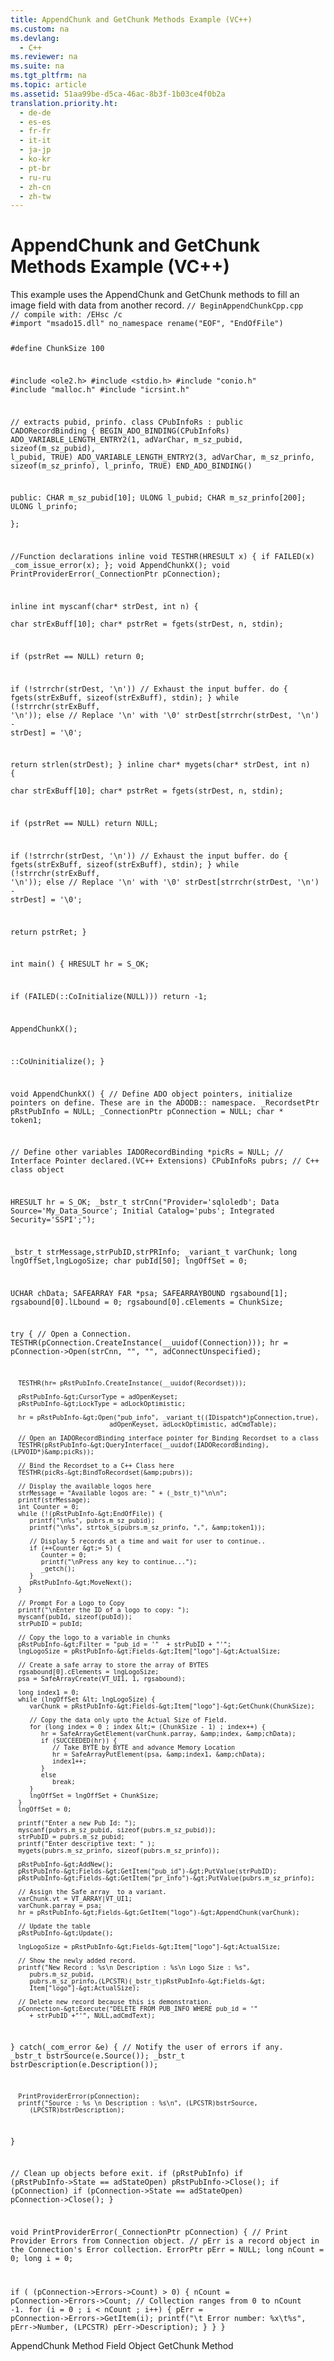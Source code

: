 ```yaml
---
title: AppendChunk and GetChunk Methods Example (VC++)
ms.custom: na
ms.devlang: 
  - C++
ms.reviewer: na
ms.suite: na
ms.tgt_pltfrm: na
ms.topic: article
ms.assetid: 51aa99be-d5ca-46ac-8b3f-1b03ce4f0b2a
translation.priority.ht: 
  - de-de
  - es-es
  - fr-fr
  - it-it
  - ja-jp
  - ko-kr
  - pt-br
  - ru-ru
  - zh-cn
  - zh-tw
---
```

# AppendChunk and GetChunk Methods Example (VC++)
<?xml version="1.0" encoding="utf-8"?>
<developerReferenceWithoutSyntaxDocument xmlns="http://ddue.schemas.microsoft.com/authoring/2003/5" xmlns:xlink="http://www.w3.org/1999/xlink" xmlns:xsi="http://www.w3.org/2001/XMLSchema-instance" xsi:schemaLocation="http://ddue.schemas.microsoft.com/authoring/2003/5 http://dduestorage.blob.core.windows.net/ddueschema/developer.xsd">
  <introduction>
    <para>This example uses the <legacyLink xlink:href="c648b5a8-d4f1-4d16-836e-3957feb03617">AppendChunk</legacyLink> and <legacyLink xlink:href="fc268e22-205b-44a3-9038-ffed51e23e10">GetChunk</legacyLink> methods to fill an image field with data from another record.</para>
    <code>// BeginAppendChunkCpp.cpp
// compile with: /EHsc /c
#import "msado15.dll" no_namespace rename("EOF", "EndOfFile")

#define ChunkSize 100

#include &lt;ole2.h&gt;
#include &lt;stdio.h&gt;
#include "conio.h"
#include "malloc.h"
#include "icrsint.h"

// extracts pubid, prinfo.
class CPubInfoRs : public CADORecordBinding {
   BEGIN_ADO_BINDING(CPubInfoRs)
   ADO_VARIABLE_LENGTH_ENTRY2(1, adVarChar, m_sz_pubid, sizeof(m_sz_pubid), l_pubid, TRUE)
   ADO_VARIABLE_LENGTH_ENTRY2(3, adVarChar, m_sz_prinfo, sizeof(m_sz_prinfo), l_prinfo, TRUE)
   END_ADO_BINDING()

public:
   CHAR m_sz_pubid[10];
   ULONG l_pubid;
   CHAR m_sz_prinfo[200];
   ULONG l_prinfo;    
};

//Function declarations
inline void TESTHR(HRESULT x) { if FAILED(x) _com_issue_error(x); };
void AppendChunkX();
void PrintProviderError(_ConnectionPtr pConnection);

inline int myscanf(char* strDest, int n) {    
   char strExBuff[10];
   char* pstrRet = fgets(strDest, n, stdin);

   if (pstrRet == NULL)
      return 0;

   if (!strrchr(strDest, '\n'))
      // Exhaust the input buffer.
      do {
         fgets(strExBuff, sizeof(strExBuff), stdin);
      } while (!strrchr(strExBuff, '\n'));
   else
      // Replace '\n' with '\0'
      strDest[strrchr(strDest, '\n') - strDest] = '\0';

   return strlen(strDest);
}
inline char* mygets(char* strDest, int n) {    
   char strExBuff[10];
   char* pstrRet = fgets(strDest, n, stdin);

   if (pstrRet == NULL)
      return NULL;

   if (!strrchr(strDest, '\n'))
      // Exhaust the input buffer.
      do {
         fgets(strExBuff, sizeof(strExBuff), stdin);
      } while (!strrchr(strExBuff, '\n'));
   else
      // Replace '\n' with '\0'
      strDest[strrchr(strDest, '\n') - strDest] = '\0';

   return pstrRet;
}

int main() {
   HRESULT  hr = S_OK;

   if (FAILED(::CoInitialize(NULL)))
      return -1;

   AppendChunkX();

   ::CoUninitialize();
}

void AppendChunkX() {
   // Define ADO object pointers, initialize pointers on define. These are in the ADODB::  namespace.
   _RecordsetPtr pRstPubInfo = NULL;
   _ConnectionPtr pConnection = NULL;
   char * token1;

   // Define other variables
   IADORecordBinding *picRs = NULL;   // Interface Pointer declared.(VC++ Extensions)
   CPubInfoRs pubrs;   // C++ class object   

   HRESULT hr = S_OK;
   _bstr_t strCnn("Provider='sqloledb'; Data Source='My_Data_Source'; Initial Catalog='pubs'; Integrated Security='SSPI';");

   _bstr_t strMessage,strPubID,strPRInfo;
   _variant_t varChunk;
   long lngOffSet,lngLogoSize;
   char pubId[50];
   lngOffSet = 0;

   UCHAR chData;
   SAFEARRAY FAR *psa;
   SAFEARRAYBOUND rgsabound[1];
   rgsabound[0].lLbound = 0;
   rgsabound[0].cElements = ChunkSize;

   try {
      // Open a Connection.
      TESTHR(pConnection.CreateInstance(__uuidof(Connection)));
      hr = pConnection-&gt;Open(strCnn, "", "", adConnectUnspecified);

      TESTHR(hr= pRstPubInfo.CreateInstance(__uuidof(Recordset)));  

      pRstPubInfo-&gt;CursorType = adOpenKeyset;
      pRstPubInfo-&gt;LockType = adLockOptimistic;

      hr = pRstPubInfo-&gt;Open("pub_info", _variant_t((IDispatch*)pConnection,true),
                              adOpenKeyset, adLockOptimistic, adCmdTable);

      // Open an IADORecordBinding interface pointer for Binding Recordset to a class    
      TESTHR(pRstPubInfo-&gt;QueryInterface(__uuidof(IADORecordBinding), (LPVOID*)&amp;picRs));

      // Bind the Recordset to a C++ Class here    
      TESTHR(picRs-&gt;BindToRecordset(&amp;pubrs));

      // Display the available logos here
      strMessage = "Available logos are: " + (_bstr_t)"\n\n";
      printf(strMessage);
      int Counter = 0;
      while (!(pRstPubInfo-&gt;EndOfFile)) { 
         printf("\n%s", pubrs.m_sz_pubid);
         printf("\n%s", strtok_s(pubrs.m_sz_prinfo, ",", &amp;token1));

         // Display 5 records at a time and wait for user to continue..
         if (++Counter &gt;= 5) {
            Counter = 0;
            printf("\nPress any key to continue...");
            _getch();
         }
         pRstPubInfo-&gt;MoveNext(); 
      }

      // Prompt For a Logo to Copy
      printf("\nEnter the ID of a logo to copy: ");
      myscanf(pubId, sizeof(pubId));
      strPubID = pubId;

      // Copy the logo to a variable in chunks
      pRstPubInfo-&gt;Filter = "pub_id = '"  + strPubID + "'";
      lngLogoSize = pRstPubInfo-&gt;Fields-&gt;Item["logo"]-&gt;ActualSize;

      // Create a safe array to store the array of BYTES  
      rgsabound[0].cElements = lngLogoSize;
      psa = SafeArrayCreate(VT_UI1, 1, rgsabound);

      long index1 = 0;
      while (lngOffSet &lt; lngLogoSize) {
         varChunk = pRstPubInfo-&gt;Fields-&gt;Item["logo"]-&gt;GetChunk(ChunkSize);

         // Copy the data only upto the Actual Size of Field.  
         for (long index = 0 ; index &lt;= (ChunkSize - 1) ; index++) {
            hr = SafeArrayGetElement(varChunk.parray, &amp;index, &amp;chData);
            if (SUCCEEDED(hr)) {
               // Take BYTE by BYTE and advance Memory Location
               hr = SafeArrayPutElement(psa, &amp;index1, &amp;chData); 
               index1++;
            }
            else
               break;
         }
         lngOffSet = lngOffSet + ChunkSize;
      }
      lngOffSet = 0;

      printf("Enter a new Pub Id: ");
      myscanf(pubrs.m_sz_pubid, sizeof(pubrs.m_sz_pubid));
      strPubID = pubrs.m_sz_pubid;
      printf("Enter descriptive text: " );
      mygets(pubrs.m_sz_prinfo, sizeof(pubrs.m_sz_prinfo));

      pRstPubInfo-&gt;AddNew();
      pRstPubInfo-&gt;Fields-&gt;GetItem("pub_id")-&gt;PutValue(strPubID);
      pRstPubInfo-&gt;Fields-&gt;GetItem("pr_info")-&gt;PutValue(pubrs.m_sz_prinfo);

      // Assign the Safe array  to a variant. 
      varChunk.vt = VT_ARRAY|VT_UI1;
      varChunk.parray = psa;
      hr = pRstPubInfo-&gt;Fields-&gt;GetItem("logo")-&gt;AppendChunk(varChunk); 

      // Update the table 
      pRstPubInfo-&gt;Update();

      lngLogoSize = pRstPubInfo-&gt;Fields-&gt;Item["logo"]-&gt;ActualSize;

      // Show the newly added record.
      printf("New Record : %s\n Description : %s\n Logo Size : %s",
         pubrs.m_sz_pubid,
         pubrs.m_sz_prinfo,(LPCSTR)(_bstr_t)pRstPubInfo-&gt;Fields-&gt;
         Item["logo"]-&gt;ActualSize);

      // Delete new record because this is demonstration.
      pConnection-&gt;Execute("DELETE FROM PUB_INFO WHERE pub_id = '"
         + strPubID +"'", NULL,adCmdText);
   }
   catch(_com_error &amp;e) {
      // Notify the user of errors if any.
      _bstr_t bstrSource(e.Source());
      _bstr_t bstrDescription(e.Description());

      PrintProviderError(pConnection);
      printf("Source : %s \n Description : %s\n", (LPCSTR)bstrSource,
         (LPCSTR)bstrDescription);
   }

   // Clean up objects before exit.
   if (pRstPubInfo)
      if (pRstPubInfo-&gt;State == adStateOpen)
         pRstPubInfo-&gt;Close();
   if (pConnection)
      if (pConnection-&gt;State == adStateOpen)
         pConnection-&gt;Close();
}

void PrintProviderError(_ConnectionPtr pConnection) {
   // Print Provider Errors from Connection object.
   // pErr is a record object in the Connection's Error collection.
   ErrorPtr pErr = NULL;
   long nCount = 0;
   long i = 0;

   if ( (pConnection-&gt;Errors-&gt;Count) &gt; 0) {
      nCount = pConnection-&gt;Errors-&gt;Count;
      // Collection ranges from 0 to nCount -1.
      for (i = 0 ; i &lt; nCount ; i++) {
         pErr = pConnection-&gt;Errors-&gt;GetItem(i);
         printf("\t Error number: %x\t%s", pErr-&gt;Number, (LPCSTR) pErr-&gt;Description);
      }
   }
}</code>
  </introduction>
  <relatedTopics>
<link xlink:href="c648b5a8-d4f1-4d16-836e-3957feb03617">AppendChunk Method</link>
<link xlink:href="b10a72fc-3c4b-4186-a70b-993dc9f7a092">Field Object</link>
<link xlink:href="fc268e22-205b-44a3-9038-ffed51e23e10">GetChunk Method</link>
</relatedTopics>
</developerReferenceWithoutSyntaxDocument>